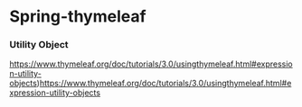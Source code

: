 # Spring-thymeleaf
### Utility Object
https://www.thymeleaf.org/doc/tutorials/3.0/usingthymeleaf.html#expression-utility-objects)https://www.thymeleaf.org/doc/tutorials/3.0/usingthymeleaf.html#expression-utility-objects
